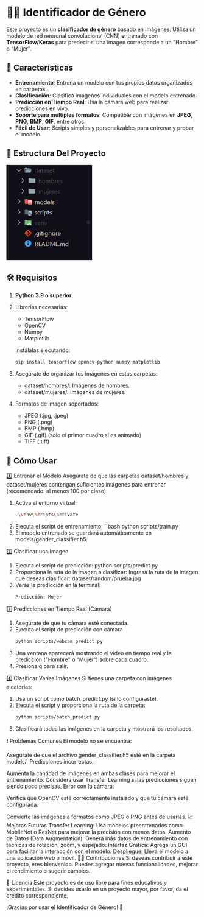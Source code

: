 # 🧑‍🤖 Identificador de Género

Este proyecto es un **clasificador de género** basado en imágenes. Utiliza un modelo de red neuronal convolucional (CNN) entrenado con **TensorFlow/Keras** para predecir si una imagen corresponde a un "Hombre" o "Mujer".

## 🌟 Características

- **Entrenamiento**: Entrena un modelo con tus propios datos organizados en carpetas.
- **Clasificación**: Clasifica imágenes individuales con el modelo entrenado.
- **Predicción en Tiempo Real**: Usa la cámara web para realizar predicciones en vivo.
- **Soporte para múltiples formatos**: Compatible con imágenes en **JPEG**, **PNG**, **BMP**, **GIF**, entre otros.
- **Fácil de Usar**: Scripts simples y personalizables para entrenar y probar el modelo.

## 📂 Estructura Del Proyecto 

![Captura de pantalla del proyecto](assets/EstructuraDelProyecto.png)

## 🛠️ Requisitos

1. **Python 3.9 o superior**.
2. Librerías necesarias:
   - TensorFlow
   - OpenCV
   - Numpy
   - Matplotlib

   Instálalas ejecutando:
   ```bash
   pip install tensorflow opencv-python numpy matplotlib
3. Asegúrate de organizar tus imágenes en estas carpetas:
    * dataset/hombres/: Imágenes de hombres.
    * dataset/mujeres/: Imágenes de mujeres.
4. Formatos de imagen soportados:

    * JPEG (.jpg, .jpeg)
    * PNG (.png)
    * BMP (.bmp)
    * GIF (.gif) (solo el primer cuadro si es animado)
    * TIFF (.tiff)

## 🚀 Cómo Usar

1️⃣ Entrenar el Modelo
Asegúrate de que las carpetas dataset/hombres y dataset/mujeres contengan suficientes imágenes para entrenar (recomendado: al menos 100 por clase).
1. Activa el entorno virtual:
    ```bash
    .\venv\Scripts\activate
2. Ejecuta el script de entrenamiento:
    ``bash
    python scripts/train.py
3. El modelo entrenado se guardará automáticamente en models/gender_classifier.h5.

2️⃣ Clasificar una Imagen
1. Ejecuta el script de predicción:
    python scripts/predict.py
2. Proporciona la ruta de la imagen a clasificar:
    Ingresa la ruta de la imagen que deseas clasificar: dataset/random/prueba.jpg
3. Verás la predicción en la terminal:
    ```bash
    Predicción: Mujer

3️⃣ Predicciones en Tiempo Real (Cámara)
1. Asegúrate de que tu cámara esté conectada.
2. Ejecuta el script de predicción con cámara
    ```bash
    python scripts/webcam_predict.py
3. Una ventana aparecerá mostrando el video en tiempo real y la predicción ("Hombre" o "Mujer") sobre cada cuadro.
4. Presiona q para salir.

4️⃣ Clasificar Varias Imágenes
Si tienes una carpeta con imágenes aleatorias:

1. Usa un script como batch_predict.py (si lo configuraste).
2. Ejecuta el script y proporciona la ruta de la carpeta:
    ```bash
    python scripts/batch_predict.py
3. Clasificará todas las imágenes en la carpeta y mostrará los resultados.

❗ Problemas Comunes
El modelo no se encuentra:

Asegúrate de que el archivo gender_classifier.h5 esté en la carpeta models/.
Predicciones incorrectas:

Aumenta la cantidad de imágenes en ambas clases para mejorar el entrenamiento.
Considera usar Transfer Learning si las predicciones siguen siendo poco precisas.
Error con la cámara:

Verifica que OpenCV esté correctamente instalado y que tu cámara esté configurada.

Convierte las imágenes a formatos como JPEG o PNG antes de usarlas.
📈 Mejoras Futuras
Transfer Learning: Usa modelos preentrenados como MobileNet o ResNet para mejorar la precisión con menos datos.
Aumento de Datos (Data Augmentation): Genera más datos de entrenamiento con técnicas de rotación, zoom, y espejado.
Interfaz Gráfica: Agrega un GUI para facilitar la interacción con el modelo.
Despliegue: Lleva el modelo a una aplicación web o móvil.
🧑‍💻 Contribuciones
Si deseas contribuir a este proyecto, eres bienvenido. Puedes agregar nuevas funcionalidades, mejorar el rendimiento o sugerir cambios.

📝 Licencia
Este proyecto es de uso libre para fines educativos y experimentales. Si decides usarlo en un proyecto mayor, por favor, da el crédito correspondiente.

¡Gracias por usar el Identificador de Género! 🎉

